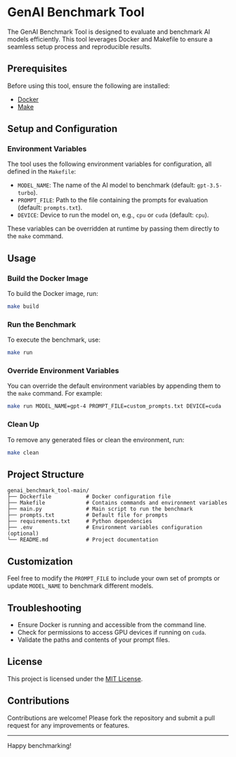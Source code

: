# GenAI Benchmark Tool

The GenAI Benchmark Tool is designed to evaluate and benchmark AI models efficiently. This tool leverages Docker and Makefile to ensure a seamless setup process and reproducible results.

## Prerequisites

Before using this tool, ensure the following are installed:

- [Docker](https://www.docker.com/)
- [Make](https://www.gnu.org/software/make/)

## Setup and Configuration

### Environment Variables

The tool uses the following environment variables for configuration, all defined in the `Makefile`:

- `MODEL_NAME`: The name of the AI model to benchmark (default: `gpt-3.5-turbo`).
- `PROMPT_FILE`: Path to the file containing the prompts for evaluation (default: `prompts.txt`).
- `DEVICE`: Device to run the model on, e.g., `cpu` or `cuda` (default: `cpu`).

These variables can be overridden at runtime by passing them directly to the `make` command.

## Usage

### Build the Docker Image

To build the Docker image, run:

```bash
make build
```

### Run the Benchmark

To execute the benchmark, use:

```bash
make run
```

### Override Environment Variables

You can override the default environment variables by appending them to the `make` command. For example:

```bash
make run MODEL_NAME=gpt-4 PROMPT_FILE=custom_prompts.txt DEVICE=cuda
```

### Clean Up

To remove any generated files or clean the environment, run:

```bash
make clean
```

## Project Structure

```plaintext
genai_benchmark_tool-main/
├── Dockerfile           # Docker configuration file
├── Makefile             # Contains commands and environment variables
├── main.py              # Main script to run the benchmark
├── prompts.txt          # Default file for prompts
├── requirements.txt     # Python dependencies
├── .env                 # Environment variables configuration (optional)
└── README.md            # Project documentation
```

## Customization

Feel free to modify the `PROMPT_FILE` to include your own set of prompts or update `MODEL_NAME` to benchmark different models.

## Troubleshooting

- Ensure Docker is running and accessible from the command line.
- Check for permissions to access GPU devices if running on `cuda`.
- Validate the paths and contents of your prompt files.

## License

This project is licensed under the [MIT License](LICENSE).

## Contributions

Contributions are welcome! Please fork the repository and submit a pull request for any improvements or features.

---

Happy benchmarking!
